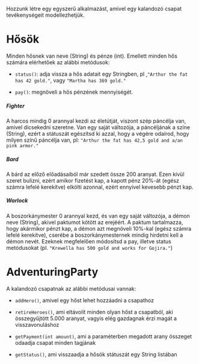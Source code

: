 Hozzunk létre egy egyszerű alkalmazást, amivel egy kalandozó csapat tevékenységeit modellezhetjük.

# Hősök

Minden hősnek van neve (String) és pénze (int).
Emellett minden hős számára elérhetőek az alábbi metódusok:

- `status()`: adja vissza a hős adatait egy Stringben, pl ˛`"Arthur the fat has 42 gold."`, vagy `"Martha has 369 gold."`

- `pay()`: megnöveli a hős pénzének mennyiségét.

##### Fighter

A harcos mindig 0 arannyal kezdi az életútját, viszont szép páncélja van, amivel dicsekedni szeretne.
Van egy saját változója, a páncéljának a színe (String), ezért a státuszát egészítsd ki azzal, hogy a végére odaírod, hogy milyen színű páncélja van, pl: `"Arthur the fat has 42,5 gold and a/an pink armor."`

##### Bard

A bárd az előző előadásaiból már szedett össze 200 aranyat.
Ezen kívül szeret bulizni, ezért amikor fizetést kap, a kapott pénz 20%-át (egész számra lefelé kerekítve) elkölti azonnal, ezért ennyivel kevesebb pénzt kap.

##### Warlock

A boszorkánymester 0 arannyal kezd, és van egy saját változója, a démon neve (String), akivel paktumot kötött az erejéért.
A paktum tartalmazza, hogy akármikor pénzt kap, a démon azt megnöveli 10%-kal (egész számra lefelé kerekítve), cserébe a boszorkánymesternek mindig hirdetni kell a démon nevét.
Ezeknek megfelelően módosítsd a pay, illetve status metódusokat (pl. `"Krewella has 500 gold and works for Gojira."`)

# AdventuringParty

A kalandozó csapatnak az alábbi metódusai vannak:

- `addHero()`, amivel egy hőst lehet hozzáadni a csapathoz

- `retireHeroes()`, ami eltávolít minden olyan hőst a csapatból, aki összegyűjtött 5.000 aranyat, vagyis elég gazdagnak érzi magát a visszavonuláshoz

- `getPayment(int amount)`, ami a paraméterben megadott arany összeget odaadja csapat minden tagjának

- `getStatus()`, ami visszaadja a hősök státuszát egy String listában
